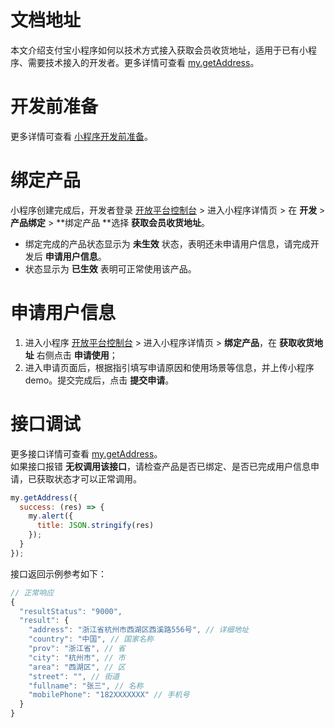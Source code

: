 # 文档地址
本文介绍支付宝小程序如何以技术方式接入获取会员收货地址，适用于已有小程序、需要技术接入的开发者。更多详情可查看 [my.getAddress](https://opendocs.alipay.com/mini/api/lymgfk)。

# 开发前准备
更多详情可查看 [小程序开发前准备](https://opendocs.alipay.com/support/01razz)。 

# 绑定产品
小程序创建完成后，开发者登录 [开放平台控制台](https://open.alipay.com/platform/developerIndex.htm) > 进入小程序详情页 > 在 **开发** > **产品绑定** > **绑定产品 **选择 **获取会员收货地址**。

- 绑定完成的产品状态显示为 **未生效** 状态，表明还未申请用户信息，请完成开发后 **申请用户信息**。<br />
- 状态显示为 **已生效** 表明可正常使用该产品。 

# 申请用户信息

1. 进入小程序 [开放平台控制台](https://open.alipay.com/platform/developerIndex.htm) > 进入小程序详情页 > **绑定产品**，在 **获取收货地址** 右侧点击 **申请使用**；<br />
2. 进入申请页面后，根据指引填写申请原因和使用场景等信息，并上传小程序 demo。提交完成后，点击 **提交申请**。 

# 接口调试
更多接口详情可查看 [my.getAddress](https://opendocs.alipay.com/mini/api/lymgfk)。<br />如果接口报错 **无权调用该接口**，请检查产品是否已绑定、是否已完成用户信息申请，已获取状态才可以正常调用。 
```javascript
my.getAddress({
  success: (res) => {
    my.alert({
      title: JSON.stringify(res)
    });
  }
});
```
接口返回示例参考如下：
```javascript
// 正常响应
{
  "resultStatus": "9000",
  "result": {
    "address": "浙江省杭州市西湖区西溪路556号", // 详细地址
    "country": "中国", // 国家名称
    "prov": "浙江省", // 省
    "city": "杭州市", // 市
    "area": "西湖区", // 区
    "street": "", // 街道
    "fullname": "张三", // 名称
    "mobilePhone": "182XXXXXXX" // 手机号
  }
}
```
 
